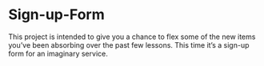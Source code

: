 # Sign-up-Form
This project is intended to give you a chance to flex some of the new items you’ve been absorbing over the past few lessons. This time it’s a sign-up form for an imaginary service.
